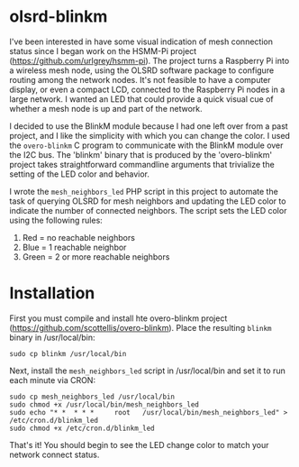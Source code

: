 olsrd-blinkm
============

I've been interested in have some visual indication of mesh connection status since I began work on the HSMM-Pi project (https://github.com/urlgrey/hsmm-pi).  The project turns a Raspberry Pi into a wireless mesh node, using the OLSRD software package to configure routing among the network nodes.  It's not feasible to have a computer display, or even a compact LCD, connected to the Raspberry Pi nodes in a large network.  I wanted an LED that could provide a quick visual cue of whether a mesh node is up and part of the network.

I decided to use the BlinkM module because I had one left over from a past project, and I like the simplicity with which you can change the color.  I used the ```overo-blinkm``` C program to communicate with the BlinkM module over the I2C bus.  The 'blinkm' binary that is produced by the 'overo-blinkm' project takes straightforward commandline arguments that trivialize the setting of the LED color and behavior.

I wrote the ```mesh_neighbors_led``` PHP script in this project to automate the task of querying OLSRD for mesh neighbors and updating the LED color to indicate the number of connected neighbors.  The script sets the LED color using the following rules:

1. Red = no reachable neighbors
1. Blue = 1 reachable neighbor
1. Green = 2 or more reachable neighbors

Installation
============

First you must compile and install hte overo-blinkm project (https://github.com/scottellis/overo-blinkm).  Place the resulting ```blinkm``` binary in /usr/local/bin:

```
sudo cp blinkm /usr/local/bin
```

Next, install the ```mesh_neighbors_led``` script in /usr/local/bin and set it to run each minute via CRON:

```
sudo cp mesh_neighbors_led /usr/local/bin
sudo chmod +x /usr/local/bin/mesh_neighbors_led
sudo echo "* *  * * *     root   /usr/local/bin/mesh_neighbors_led" > /etc/cron.d/blinkm_led
sudo chmod +x /etc/cron.d/blinkm_led
```

That's it!  You should begin to see the LED change color to match your network connect status.

